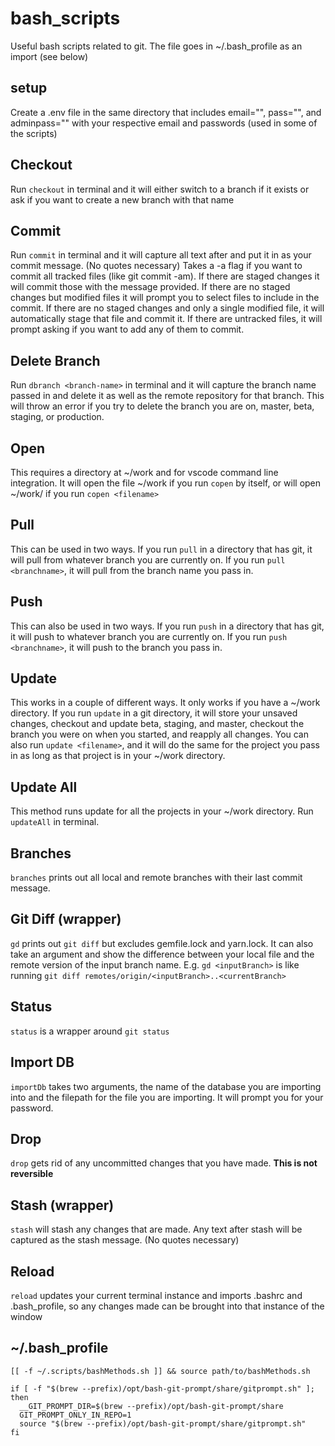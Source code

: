 # bash_scripts
Useful bash scripts related to git. The file goes in ~/.bash_profile as an import (see below)

## setup
Create a .env file in the same directory that includes email="", pass="", and adminpass="" with your respective email and passwords (used in some of the scripts)

## Checkout
Run ```checkout``` in terminal and it will either switch to a branch if it exists or ask if you want to create a new branch with that name

## Commit
Run ```commit``` in terminal and it will capture all text after and put it in as your commit message. (No quotes necessary) Takes a -a flag if you want to commit all tracked files (like git commit -am). If there are staged changes it will commit those with the message provided. If there are no staged changes but modified files it will prompt you to select files to include in the commit. If there are no staged changes and only a single modified file, it will automatically stage that file and commit it. If there are untracked files, it will prompt asking if you want to add any of them to commit.

## Delete Branch
Run ```dbranch <branch-name>``` in terminal and it will capture the branch name passed in and delete it as well as the remote repository for that branch. This will throw an error if you try to delete the branch you are on, master, beta, staging, or production.

## Open
This requires a directory at ~/work and for vscode command line integration. It will open the file ~/work if you run ```copen``` by itself, or will open ~/work/<filename> if you run ```copen <filename>```

## Pull
This can be used in two ways. If you run ```pull``` in a directory that has git, it will pull from whatever branch you are currently on. If you run ```pull <branchname>```, it will pull from the branch name you pass in.

## Push
This can also be used in two ways. If you run ```push``` in a directory that has git, it will push to whatever branch you are currently on. If you run ```push <branchname>```, it will push to the branch you pass in.

## Update
This works in a couple of different ways. It only works if you have a ~/work directory. If you run ```update``` in a git directory, it will store your unsaved changes, checkout and update beta, staging, and master, checkout the branch you were on when you started, and reapply all changes.
You can also run ```update <filename>```, and it will do the same for the project you pass in as long as that project is in your ~/work directory.

## Update All
This method runs update for all the projects in your ~/work directory. Run ```updateAll``` in terminal.

## Branches
```branches``` prints out all local and remote branches with their last commit message.

## Git Diff (wrapper)
```gd``` prints out ```git diff``` but excludes gemfile.lock and yarn.lock. It can also take an argument and show the difference between your local file and the remote version of the input branch name. E.g. ```gd <inputBranch>``` is like running ```git diff remotes/origin/<inputBranch>..<currentBranch>```

## Status
```status``` is a wrapper around ```git status```

## Import DB
```importDb``` takes two arguments, the name of the database you are importing into and the filepath for the file you are importing. It will prompt you for your password.

## Drop
```drop``` gets rid of any uncommitted changes that you have made. **This is not reversible**

## Stash (wrapper)
```stash``` will stash any changes that are made. Any text after stash will be captured as the stash message. (No quotes necessary)

## Reload
```reload``` updates your current terminal instance and imports .bashrc and .bash_profile, so any changes made can be brought into that instance of the window

## ~/.bash_profile
```
[[ -f ~/.scripts/bashMethods.sh ]] && source path/to/bashMethods.sh

if [ -f "$(brew --prefix)/opt/bash-git-prompt/share/gitprompt.sh" ]; then
  __GIT_PROMPT_DIR=$(brew --prefix)/opt/bash-git-prompt/share
  GIT_PROMPT_ONLY_IN_REPO=1
  source "$(brew --prefix)/opt/bash-git-prompt/share/gitprompt.sh"
fi
```
